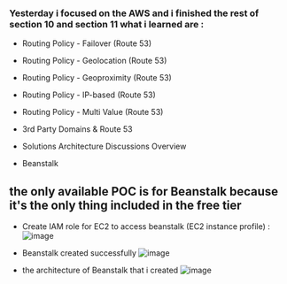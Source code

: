 ### Yesterday i focused on the AWS and i finished the rest of section 10 and section 11 what i learned are :

- Routing Policy - Failover (Route 53)

- Routing Policy - Geolocation (Route 53)

- Routing Policy - Geoproximity (Route 53)

- Routing Policy - IP-based (Route 53)

- Routing Policy - Multi Value (Route 53)

- 3rd Party Domains & Route 53

- Solutions Architecture Discussions Overview

- Beanstalk 


## the only available POC is for Beanstalk because it's the only thing included in the free tier

- Create IAM role for EC2 to access beanstalk (EC2 instance profile) :
![image](https://github.com/mohannad200210/Sitech-Internship/assets/95110750/cdd7422f-70a1-4208-8bca-1ce7eb959e3a)

- Beanstalk created successfully
![image](https://github.com/mohannad200210/Sitech-Internship/assets/95110750/1098e193-ba10-40ab-8c6e-3c03b8f591e5)

- the architecture of Beanstalk that i created
![image](https://github.com/mohannad200210/Sitech-Internship/assets/95110750/5e4304d5-cbda-4208-926e-13abc8d332ac)
